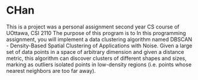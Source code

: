 # CHan

This is a project was a personal assignment second year CS course of UOttawa, CSI 2110
The purpose of this program is to 
In this programming assignment, you will implement a data clustering algorithm named DBSCAN -
Density-Based Spatial Clustering of Applications with Noise. Given a large set of data points in a space
of arbitrary dimension and given a distance metric, this algorithm can discover clusters of different
shapes and sizes, marking as outliers isolated points in low-density regions (i.e. points whose nearest
neighbors are too far away).
